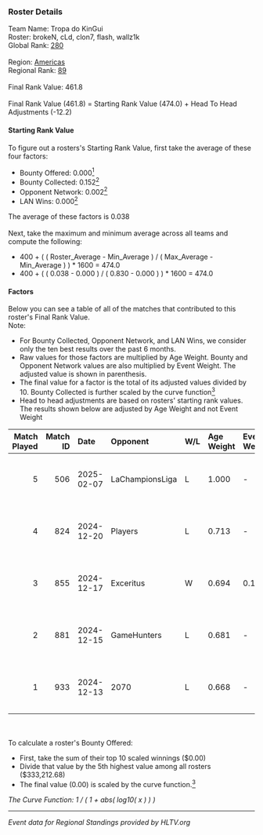 ### Roster Details<br />
Team Name: Tropa do KinGui<br />
Roster: brokeN, cLd, clon7, flash, wallz1k<br />
Global Rank: [280](../../standings_global_2025_03_03.md)<br />
<br />
Region: [Americas]( ../../standings_americas_2025_03_03.md)<br />
Regional Rank: [89]( ../../standings_americas_2025_03_03.md)<br />
<br />
Final Rank Value:  461.8<br />
<br />
Final Rank Value (461.8) = Starting Rank Value (474.0) + Head To Head Adjustments (-12.2)<br />

#### Starting Rank Value<br />
To figure out a rosters's Starting Rank Value, first take the average of these four factors:<br />
- Bounty Offered: 0.000[<sup>1</sup>](#table2)
- Bounty Collected: 0.152[<sup>2</sup>](#table1)
- Opponent Network: 0.002[<sup>2</sup>](#table1)
- LAN Wins: 0.000[<sup>2</sup>](#table1)

The average of these factors is 0.038<br />
<br />
Next, take the maximum and minimum average across all teams and compute the following:<br />
- 400 + ( ( Roster_Average - Min_Average ) / ( Max_Average - Min_Average ) ) * 1600 = 474.0
- 400 + ( ( 0.038 - 0.000 ) / ( 0.830 - 0.000 ) ) * 1600 = 474.0


#### Factors<br />
Below you can see a table of all of the matches that contributed to this roster's Final Rank Value.<br />
Note:<br />

- For Bounty Collected, Opponent Network, and LAN Wins, we consider only the ten best results over the past 6 months.
- Raw values for those factors are multiplied by Age Weight. Bounty and Opponent Network values are also multiplied by Event Weight. The adjusted value is shown in parenthesis.
- The final value for a factor is the total of its adjusted values divided by 10. Bounty Collected is further scaled by the curve function[<sup>3</sup>](#curveFunction)
- Head to head adjustments are based on rosters' starting rank values. The results shown below are adjusted by Age Weight and not Event Weight
<span id="table1"></span><br />


| Match Played | Match ID | Date       | Opponent        | W/L | Age Weight | Event Weight | Bounty Collected | Opponent Network | LAN Wins  | H2H Adj. | Roster                             |
| -: | -: | :- | :- | :- | :- | :- | :- | :- | :- | -: | :- |
|            5 |      506 | 2025-02-07 | LaChampionsLiga | L   | 1.000      | -            | -                | -                | -         |   -10.29 | brokeN, cLd, clon7, flash, wallz1k |
|            4 |      824 | 2024-12-20 | Players         | L   | 0.713      | -            | -                | -                | -         |    -4.51 | brokeN, cLd, clon7, flash, k1not1  |
|            3 |      855 | 2024-12-17 | Exceritus       | W   | 0.694      | 0.143        | 0.000 (0.000)    | 0.179 (0.018)    | 0 (0.000) |    14.21 | brokeN, cLd, clon7, flash, k1not1  |
|            2 |      881 | 2024-12-15 | GameHunters     | L   | 0.681      | -            | -                | -                | -         |    -5.46 | brokeN, cLd, clon7, flash, k1not1  |
|            1 |      933 | 2024-12-13 | 2070            | L   | 0.668      | -            | -                | -                | -         |    -6.17 | brokeN, cLd, clon7, flash, k1not1  |

<br />
<span id="table2"></span><br />
To calculate a roster's Bounty Offered:<br />

- First, take the sum of their top 10 scaled winnings ($0.00)
- Divide that value by the 5th highest value among all rosters ($333,212.68)
- The final value (0.00) is scaled by the curve function.[<sup>3</sup>](#curveFunction)

<span id="curveFunction"></span>_The Curve Function: 1 / ( 1 + abs( log10( x ) ) )_<br />

---
_Event data for Regional Standings provided by HLTV.org_<br />
